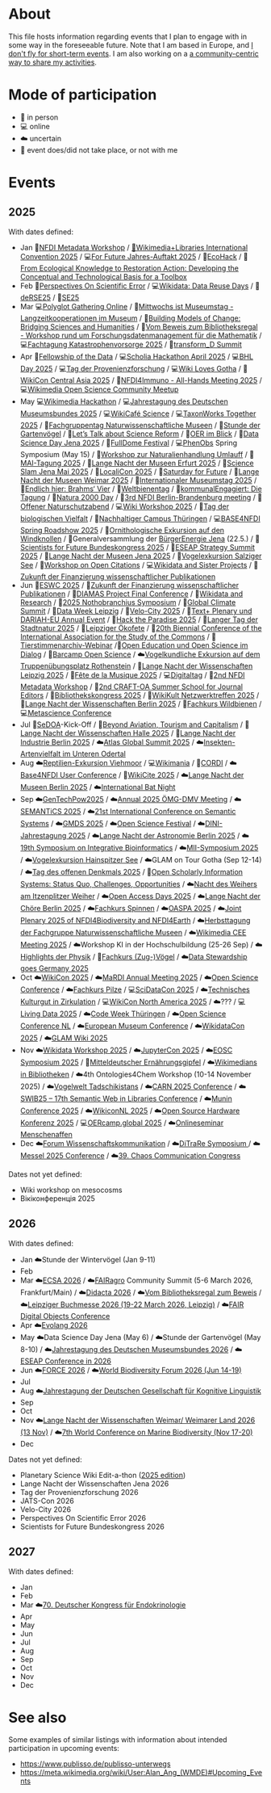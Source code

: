 # About

This file hosts information regarding events that I plan to engage with in some way in the foreseeable future. Note that I am based in Europe, and [I don't fly for short-term events](https://noflyclimatesci.org/biographies/daniel-mietchen). I am also working on a [a community-centric way to share my activities](https://github.com/Daniel-Mietchen/ideas/blob/master/communities/communities.md).

# Mode of participation

- 🙋 in person
- 💻 online
- ☁️ uncertain
- 🚫 event does/did not take place, or not with me

# Events

## 2025

With dates defined:
  - Jan 🙋[NFDI Metadata Workshop](https://www.nfdi.de/workshop-metadata-2025/) / [🚫Wikimedia+Libraries International Convention 2025](https://meta.wikimedia.org/wiki/Wikimedia%2BLibraries_International_Convention_2025) / 💻[For Future Jahres-Auftakt 2025](https://www.for-future-buendnis.de/programm-2025/) / 🙋[EcoHack](https://www.uni-bielefeld.de/einrichtungen/zif/events/#/event/8023) / 🙋[From Ecological Knowledge to Restoration Action: Developing the Conceptual and Technological Basis for a Toolbox](https://www.uni-bielefeld.de/einrichtungen/zif/events/#/event/7878)
  - Feb 🚫[Perspectives On Scientific Error](https://errorsin.science/) / 💻[Wikidata: Data Reuse Days](https://www.wikidata.org/wiki/Event:Data_Reuse_Days_2025) / 🙋[deRSE25](https://events.hifis.net/event/1741/) / 🙋[SE25](https://se2025.sdq.kastel.kit.edu/)
  - Mar 💻[Polyglot Gathering Online](https://www.polyglotgathering.com/2025/de/online/) / 🙋[Mittwochs ist Museumstag - Langzeitkooperationen im Museum](https://www.kiekeberg-museum.de/das-sind-wir/forschung/tagungen/) / 🚫[Building Models of Change: Bridging Sciences and Humanities](https://www.uni-bielefeld.de/themen/conference-march-2025/index.xml) / 🙋[Vom Beweis zum Bibliotheksregal - Workshop rund um Forschungsdatenmanagement für die Mathematik](https://www.mis.mpg.de/events/series/vom-beweis-zum-bibliotheksregal-workshop-rund-um-forschungsdatenmanagement-fuer-die-mathematik) / 💻[Fachtagung Katastrophenvorsorge 2025](https://www.fachtagung-katastrophenvorsorge.de/) / 🙋[transform_D Summit](https://www.deutsche-stiftung-engagement-und-ehrenamt.de/d-s-e-e-de-summit/)
  - Apr 🙋[Fellowship of the Data](https://indico.leibniz-fli.de/event/10/) / 💻[Scholia Hackathon April 2025](https://www.wikidata.org/wiki/Wikidata:Scholia/Events/Hackathon_April_2025) / 💻[BHL Day 2025](https://about.biodiversitylibrary.org/get-involved/events/bhl-day-2025/) / 💻[Tag der Provenienzforschung](https://www.arbeitskreis-provenienzforschung.org/tag-der-provenienzforschung/) / 💻[Wiki Loves Gotha](https://de.wikipedia.org/wiki/Wikipedia:GLAM/GLAM_digital/GOTHA_2025-04-14) / 🚫[WikiCon Central Asia 2025](https://meta.wikimedia.org/wiki/Central_Asian_WikiCon_2025) / 🚫[NFDI4Immuno - All-Hands Meeting 2025](https://events.hifis.net/event/2206/timetable/#20250422) / 💻[Wikimedia Open Science Community Meetup](https://de.wikipedia.org/wiki/Wikipedia:Hannover/Termine/2025-04-24)
  - May 💻[Wikimedia Hackathon](https://www.mediawiki.org/wiki/Wikimedia_Hackathon_2025) / 💻[Jahrestagung des Deutschen Museumsbundes 2025](https://www.museumsbund.de/aktuelles/jahrestagung/) / 💻[WikiCafé Science](https://fr.wikipedia.org/wiki/Projet:Wikifier_la_science/WikiCaf%C3%A9s) / 💻[TaxonWorks Together 2025](https://together.taxonworks.org/) / 🙋[Fachgruppentag Naturwissenschaftliche Museen](https://www.museumsbund.de/termine/fachgruppentag-innerhalb-der-jahrestagung-des-dmb-4/) / 🙋[Stunde der Gartenvögel](https://stundedergartenvoegel.de/) / 🙋[Let’s Talk about Science Reform](https://www.rmz.hu-berlin.de/de/termine/let2019s-talk-about-science-reform-a-workshop-on-theoretical-and-methodological-approaches-to-investigating-the-open-science-movement) / 🙋[OER im Blick](https://www.oer-strategie.de/konferenz/) / 🙋[Data Science Day Jena 2025](https://indico.rz.uni-jena.de/event/206/) / 🚫[FullDome Festival](https://fulldome-festival.de/info) / 💻[PhenObs](https://www.idiv.de/research/projects/phenobs/) Spring Symposium (May 15) / 🚫[Workshop zur Naturalienhandlung Umlauff](https://www.museumfuernaturkunde.berlin/de/umlauff-workshop) / 🚫[MAI-Tagung 2025](https://mai-tagung.lvr.de/de/programm_1/inhaltsseite_16.html) / 🚫[Lange Nacht der Museen Erfurt 2025](https://www.nachtdermuseen.com/erfurt) / 🙋[Science Slam Jena Mai 2025](https://www.scienceslam.de/termine/science-slam-in-jena-im-mai-2025/) / 🙋[LocaliCon 2025](https://de.wikipedia.org/wiki/Wikipedia:F%C3%B6rderung/Lokale_Community-R%C3%A4ume/LokaliCon_2025) / 🙋[Saturday for Future](https://greencampus.boell.de/de/afar/event%3Asaturday-future) / 🚫[Lange Nacht der Museen Weimar 2025](https://www.klassik-stiftung.de/ihr-besuch/veranstaltungen/lange-nacht-der-museen/) / 🚫[Internationaler Museumstag 2025](https://www.museumsbund.de/internationaler-museumstag/) / 🙋[Endlich hier: Brahms‘ Vier](https://www.rsb-online.de/konzerte/vladimir-jurowski-yunchan-lim/) / 🚫[Weltbienentag](https://weltbienentag.de/) / 🙋[kommunalEngagiert: Die Tagung](https://www.deutsche-stiftung-engagement-und-ehrenamt.de/aktuelles/kommunal-engagiert-die-tagung/) / 🚫[Natura 2000 Day](https://environment.ec.europa.eu/topics/nature-and-biodiversity/natura-2000/natura-2000-day_en) / 🙋[3rd NFDI Berlin-Brandenburg meeting](https://events.hifis.net/event/2123/) / 🚫[Offener Naturschutzabend](https://www.nabu.de/modules/termindb/detail.php?id=1167432) / 💻[Wiki Workshop 2025](https://meta.wikimedia.org/wiki/Wiki_Workshop_2025) / 🚫[Tag der biologischen Vielfalt](https://www.bmuv.de/veranstaltung/internationaler-tag-der-biologischen-vielfalt/) / 🙋[Nachhaltiger Campus Thüringen](https://www.biodidaktik.uni-jena.de/2112/nachhaltiger-campus) / 💻[BASE4NFDI Spring Roadshow 2025](https://base4nfdi.de/?view=article&id=130:event-spring-roadshow-2025&catid=8) / 🚫[Ornithologische Exkursion auf den Windknollen](https://www.nabu.de/modules/termindb/detail.php?id=1120382) / 🙋Generalversammlung der [BürgerEnergie Jena](https://www.buergerenergie-jena.de/) (22.5.) / 🚫[Scientists for Future Bundeskongress 2025](https://de.scientists4future.org/veranstaltungen/bundeskongress-2025/) / 🚫[ESEAP Strategy Summit 2025](https://meta.wikimedia.org/wiki/ESEAP_Strategy_Summit_2025) / 🚫[Lange Nacht der Museen Jena 2025](https://www.nachtdermuseen.com/jena) / 🚫[Vogelexkursion Salziger See](https://www.nabu.de/modules/termindb/detail.php?id=1159152) / 🙋[Workshop on Open Citations](https://workshop-oc.github.io/) / 💻[Wikidata and Sister Projects](https://www.wikidata.org/wiki/Event:Wikidata_and_Sister_Projects) / 🚫[Zukunft der Finanzierung wissenschaftlicher Publikationen](https://www.leopoldina.org/veranstaltungen/veranstaltung/event/3250/)
  - Jun  🚫[ESWC 2025](https://2025.eswc-conferences.org/) / 🚫[Zukunft der Finanzierung wissenschaftlicher Publikationen](https://www.leopoldina.org/veranstaltungen/veranstaltung/event/3250/) / 🚫[DIAMAS Project Final Conference](https://diamasproject.eu/the-diamas-project-final-conference-registration-is-open/) / 🙋[Wikidata and Research](https://meta.wikimedia.org/wiki/Wikidata_and_research) / 🚫[2025 Nothobranchius Symposium](https://notho-2025.de/) / 🚫[Global Climate Summit](https://www.climate.ox.ac.uk/globalclimatesummit) / 🙋[Data Week Leipzig](https://www.dataweek.de/) / 🚫[Velo-City 2025](https://www.velo-city-conference.com/) / 🚫[Text+ Plenary und DARIAH-EU Annual Event](https://text-plus.org/en/aktuelles/aktuelle-infos/posts/2024-11-plenary-2025/) / 🙋[Hack the Paradise 2025](https://www.jena-veranstaltungen.de/event/hack-the-paradise-2025) / 🚫[Langer Tag der Stadtnatur 2025](https://www.langertagderstadtnatur.de/home) / 🚫[Leipziger Ökofete](https://www.oekoloewe.de/oekofete.html) / 🚫[20th Biennial Conference of the International Association for the Study of the Commons](https://2025.iasc-commons.org/) / 🚫[Tierstimmenarchiv-Webinar](https://winoda.de/en/event/webinar-animal-sound-archive/) /🙋[Open Education und Open Science im Dialog](https://kn-oer.de/veranstaltung/knoer-tagung-2025/) / 🙋[Barcamp Open Science](https://www.barcamp-open-science.eu/) / ☁️[Vogelkundliche Exkursion auf dem Truppenübungsplatz Rothenstein](https://www.nabu.de/modules/termindb/detail.php?id=1120412) / 🚫[Lange Nacht der Wissenschaften Leipzig 2025](https://www.wissen-in-leipzig.de/) / 🙋[Fête de la Musique 2025](https://www.innenstadt-jena.de/2024/03/25/fete-de-la-musique-2024/) / 💻[Digitaltag](https://digitaltag.eu/digitaltag) / 🚫[2nd NFDI Metadata Workshop](https://www.nfdi.de/2nd-nfdi-metadata-workshop/) / 🚫[2nd CRAFT-OA Summer School for Journal Editors](https://www.craft-oa.eu/2nd-craft-oa-summer-school-for-journal-editors/) / 🙋[Bibliothekskongress 2025](https://2025.bid-kongress.de/) / 🚫[WikiKult Netzwerktreffen 2025](https://meta.wikimedia.org/wiki/WikiKult_Netzwerktreffen_2025) / 🚫[Lange Nacht der Wissenschaften Berlin 2025](https://www.langenachtderwissenschaften.de/) / 🚫[Fachkurs Wildbienen](https://www.nabu-artenkenntnis.de/artenkenner-in-werden/fachkurse/wildbienen/) / 💻[Metascience Conference](https://metascience.info/)
  - Jul  🚫[SeDOA](https://diamond-open-access.de/en/sedoa/)-Kick-Off / 🚫[Beyond Aviation, Tourism and Capitalism](https://stay-grounded.org/strategy-conference/) / 🚫[Lange Nacht der Wissenschaften Halle 2025](https://lndwhalle.de/) / 🚫[Lange Nacht der Industrie Berlin 2025](https://www.visitberlin.de/de/event/lange-nacht-der-industrie-2025) / ☁️[Atlas Global Summit 2025](https://www.atlasmovement.org/globalsummit2025) / ☁️[Insekten-Artenvielfalt im Unteren Odertal](https://nabu-naturgucker.de/reisen/praxistage/insekten-artenvielfalt-im-unteren-odertal/)
  - Aug ☁️[Reptilien-Exkursion Viehmoor](https://www.nabu.de/modules/termindb/detail.php?id=1160282) / 💻[Wikimania](https://wikimania.wikimedia.org/wiki/2025:Wikimania) / 🙋[CORDI](https://www.nfdi.de/cordi-2025/) / ☁️[Base4NFDI User Conference](https://base4nfdi.de/?view=article&id=134:save-the-date-uc4b-2025&catid=8) / 🙋[WikiCite 2025](https://meta.wikimedia.org/wiki/WikiCite_2025) / ☁️[Lange Nacht der Museen Berlin 2025](https://langenachtdermuseen.berlin/) / ☁️[International Bat Night](https://www.eurobats.org/international_bat_night)
  - Sep ☁️[GenTechPow2025](https://gentechpower2025.uw.edu.pl/) / ☁️[Annual 2025 ÖMG-DMV Meeting](https://www.jku.at/en/faculty-of-engineering-natural-sciences/organization/subject-areas/mathematics/oemg-dmv-2025/) / ☁️[SEMANTiCS 2025](https://2025-eu.semantics.cc/) / ☁️[21st International Conference on Semantic Systems](https://2025-eu.semantics.cc/) / ☁️[GMDS 2025](https://gmds2025.de/) / ☁️[Open Science Festival](https://osfestival2025.univie.ac.at/) / ☁️[DINI-Jahrestagung 2025](https://dini.de/veranstaltungen/jahrestagungen/26-dini-jahrestagung-2025) / ☁️[Lange Nacht der Astronomie Berlin 2025](https://www.lange-nacht-der-astronomie.de/) / ☁️[19th Symposium on Integrative Bioinformatics](https://meetings.ipk-gatersleben.de/grc-ib2025/) / ☁️[MII-Symposium 2025](https://www.medizininformatik-initiative.de/de/aktuelles/mii-symposium-2025) / ☁️[Vogelexkursion Hainspitzer See](https://www.nabu.de/modules/termindb/detail.php?id=1120452) / ☁️GLAM on Tour Gotha (Sep 12-14) / ☁️[Tag des offenen Denkmals 2025](https://tag-des-offenen-denkmals.de/) / 🙋[Open Scholarly Information Systems: Status Quo, Challenges, Opportunities](https://www.dagstuhl.de/en/seminars/seminar-calendar/seminar-details/25381) / ☁️[Nacht des Weihers am Itzenplitzer Weiher](https://www.nabu-schiffweiler.de/termine-2025/stimmen-in-der-nacht/) / ☁️[Open Access Days 2025](https://open-access.network/en/services/news/article/open-access-tage-2025-call-for-proposals) / ☁️[Lange Nacht der Chöre Berlin 2025](https://www.visitberlin.de/de/event/lange-nacht-der-choere-2025) / ☁️[Fachkurs Spinnen](https://www.nabu-artenkenntnis.de/artenkenner-in-werden/fachkurse/spinnentiere/) / ☁️[OASPA 2025](https://www.oaspa.org/events/annualconference/) / ☁️[Joint Plenary 2025 of NFDI4Biodiversity and NFDI4Earth](https://www.nfdi4biodiversity.org/de/events/joint-plenary-2025/) / ☁️[Herbsttagung der Fachgruppe Naturwissenschaftliche Museen](https://www.museumsbund.de/termine/herbsttagung-der-fachgruppe-naturwissenschaftliche-museen/) / ☁️[Wikimedia CEE Meeting 2025](https://meta.wikimedia.org/wiki/Wikimedia_CEE_Meeting_2025) /  ☁️Workshop KI in der Hochschulbildung (25-26 Sep) / ☁️[Highlights der Physik](https://www.highlights-physik.de/) / 🚫[Fachkurs (Zug-)Vögel](https://www.nabu-artenkenntnis.de/artenkenner-in-werden/fachkurse/zug-v%C3%B6gel/) / ☁️[Data Stewardship goes Germany 2025](https://indico.kit.edu/event/5012/)
  - Oct ☁️[WikiCon 2025](https://de.wikipedia.org/wiki/Wikipedia:WikiCon_2025) / ☁️[MaRDI Annual Meeting 2025](https://www.math.cit.tum.de/en/math/news/article/mardi-annual-meeting-2025/) / ☁️[Open Science Conference](https://www.open-science-conference.eu/)  / ☁️[Fachkurs Pilze](https://www.nabu-artenkenntnis.de/artenkenner-in-werden/fachkurse/pilze/) / 💻[SciDataCon 2025](https://scidatacon.org/event/9/) / ☁️[Technisches Kulturgut in Zirkulation](https://deutsches-optisches-museum.de/neuigkeiten/call-for-papers-zum-internationalen-tag-der-provenienzforschung) / 💻[WikiCon North America 2025](https://wikiconference.org/wiki/2025/Main_Page) / ☁️??? / 💻[Living Data 2025](https://livingdata2025.com/) / ☁️[Code Week Thüringen]( https://thueringen.codeweek.de/) / ☁️[Open Science Conference NL](https://www.openscience.nl/en/open-science-festival) / ☁️[European Museum Conference](https://www.ne-mo.org/news-events/nemo-european-museum-conference/) / ☁️[WikidataCon 2025](https://www.wikidata.org/wiki/Event:WikidataCon_2025) / ☁️[GLAM Wiki 2025](https://meta.wikimedia.org/wiki/GLAM_Wiki_2025)
  - Nov  ☁️[Wikidata Workshop 2025](https://wikidataworkshop.github.io/2025/) / ☁️[JupyterCon 2025](https://events.linuxfoundation.org/jupytercon/) / ☁️[EOSC Symposium 2025](https://eosc.eu/events/eosc-symposium-2025/) / 🚫[Mitteldeutscher Ernährungsgipfel](https://mitteldeutscher-ernaehrungsgipfel.de/) / ☁️[Wikimedians in Bibliotheken](https://de.wikiversity.org/wiki/Wikimedians_in_Bibiotheken) / ☁️4th Ontologies4Chem Workshop (10-14 November 2025) / ☁️[Vogelwelt Tadschikistans](https://www.nabu.de/modules/termindb/detail.php?id=1131382) / ☁️[CARN 2025 Conference](https://conference3.aau.at/event/106/) / ☁️[SWIB25 – 17th Semantic Web in Libraries Conference](https://forum.swib.org/t/swib25-welcome/921) / ☁️[Munin Conference 2025](https://site.uit.no/muninconf/) / ☁️[WikiconNL 2025](https://www.wikimedia.nl/actueel/nieuws/save-the-date-wikiconnl-2025-in-leiden/) / ☁️[Open Source Hardware Konferenz 2025](https://www.oshop-network.de/konferenz-2025/) / 💻[OERcamp.global 2025](https://oercamp.de/veranstaltungen/global-2025/) / ☁️[Onlineseminar Menschenaffen](https://www.nabu.de/modules/termindb/detail.php?id=1103762)
  - Dec ☁️[Forum Wissenschaftskommunikation](https://wissenschaft-im-dialog.de/forum-wissenschaftskommunikation/) / ☁️[DiTraRe Symposium ](https://www.ditrare.de/) / ☁️[Messel 2025 Conference](https://www.senckenberg.de/en/institutes/senckenberg-research-institute-natural-history-museum-frankfurt/division-messel-research-mammalogy/messel2025-conference/) / ☁️[39. Chaos Communication Congress](https://events.ccc.de/calendar/)

Dates not yet defined:
- Wiki workshop on mesocosms
- Вікіконференція 2025
 
## 2026

With dates defined:
  - Jan ☁️Stunde der Wintervögel (Jan 9-11)
  - Feb
  - Mar ☁️[ECSA 2026](https://www.ecsa.ngo/conferences/) / ☁️[FAIRagro](https://fairagro.net/) Community Summit (5-6 March 2026, Frankfurt/Main) / ☁️[Didacta 2026](https://www.didacta-koeln.de/) / ☁️[Vom Bibliotheksregal zum Beweis](https://www.mis.mpg.de/de/events/series/vom-beweis-zum-bibliotheksregal-2026) / ☁️[Leipziger Buchmesse 2026 (19-22 March 2026, Leipzig)](https://www.leipziger-buchmesse.de/de/) / ☁️[FAIR Digital Objects Conference](https://fairdo.org/fdo-conference-2026/)
  - Apr ☁️[Evolang 2026](https://evolang2026.org/)
  - May ☁️Data Science Day Jena (May 6) / ☁️Stunde der Gartenvögel (May 8-10) / ☁️[Jahrestagung des Deutschen Museumsbundes 2026](https://www.museumsbund.de/jahrestagung-des-deutschen-museumsbundes-2026-in-muenster-zu-museen-in-der-pluralen-gesellschaft/) / ☁️[ESEAP Conference in 2026](https://meta.wikimedia.org/wiki/ESEAP_Conference_2026)
  - Jun  ☁️[FORCE 2026](https://force11.org/force2026/) / ☁️[World Biodiversity Forum 2026 (Jun 14-19)](https://worldbiodiversityforum.org/)
  - Jul
  - Aug ☁️[Jahrestagung der Deutschen Gesellschaft für Kognitive Linguistik](https://www.uni-bielefeld.de/fakultaeten/linguistik-literaturwissenschaft/forschung/arbeitsgruppen/germanistische-grammatikf/dgkl2026/)
  - Sep
  - Oct
  - Nov ☁️[Lange Nacht der Wissenschaften Weimar/ Weimarer Land 2026 (13 Nov)](https://www.weimar.de/kultur/veranstaltungen/hoehepunkte/lange-nacht-der-wissenschaften/) / ☁️[7th World Conference on Marine Biodiversity (Nov 17-20)](https://www.wcmb2026.org/)
  - Dec

Dates not yet defined:
- Planetary Science Wiki Edit-a-thon ([2025 edition](https://meta.wikimedia.org/wiki/Planetary_Science_Wiki_Edit-a-thon))
- Lange Nacht der Wissenschaften Jena 2026
- Tag der Provenienzforschung 2026
- JATS-Con 2026
- Velo-City 2026
- Perspectives On Scientific Error 2026
- Scientists for Future Bundeskongress 2026

## 2027

With dates defined:
  - Jan
  - Feb
  - Mar ☁️[70. Deutscher Kongress für Endokrinologie](https://www.endokrinologie.net/veranstaltung/70-deutscher-kongress-fuer-endokrinologie.php)
  - Apr 
  - May 
  - Jun
  - Jul
  - Aug 
  - Sep
  - Oct
  - Nov 
  - Dec


# See also

Some examples of similar listings with information about intended participation in upcoming events:
* https://www.publisso.de/publisso-unterwegs
* https://meta.wikimedia.org/wiki/User:Alan_Ang_(WMDE)#Upcoming_Events
